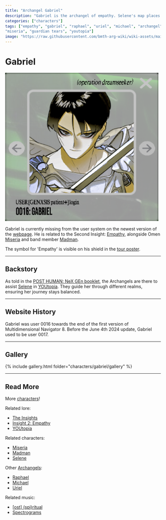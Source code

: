 ```yaml
---
title: "Archangel Gabriel"
description: "Gabriel is the archangel of empathy. Selene's map places him to the West of YOUtopia."
categories: ["characters"]
tags: ["empathy", "gabriel", "raphael", "uriel", "michael", "archangel", "selene's map", 
"miseria", "guardian tears", "youtopia"]
image: "https://raw.githubusercontent.com/bmth-arg-wiki/wiki-assets/main/characters/gabriel/gabriel-300x300.png"
---
```


# Gabriel

![Gabriel's avatar](https://raw.githubusercontent.com/bmth-arg-wiki/wiki-assets/main/characters/gabriel/16gabriel.png)

Gabriel is currently missing from the user system on the newest version of the [webpage](../website/website).
He is related to the Second Insight: [Empathy](../lore/insight2-empathy), 
alongside Omen [Miseria](miseria) and band member [Madman](madman).

The symbol for 'Empathy' is visible on his shield in the [tour poster](#gallery).

***

## Backstory

As told in the [POST HUMAN: NeX GEn booklet](../lore/booklet), 
the Archangels are there to assist [Selene](selene) in [YOUtopia](../lore/youtopia).
They guide her through different realms, ensuring her journey stays balanced.

***

## Website History

Gabriel was user 0016 towards the end of the first version of Multidimensional Navigator 8.
Before the June 4th 2024 update, Gabriel used to be user 0017.

***

## Gallery

{% include gallery.html folder="characters/gabriel/gallery" %}

***

## Read More

More [characters](characters)!

Related lore:

- [The Insights](../lore/insights)
- [Insight 2: Empathy](../lore/insight2-empathy)
- [YOUtopia](../lore/youtopia)

Related characters:

- [Miseria](miseria)
- [Madman](madman)
- [Selene](selene)

Other [Archangels](characters#The-Archangels):

- [Raphael](raphael)
- [Michael](michael)
- [Uriel](uriel)

Related music:

- [[ost] (spi)ritual](../music/song-spiritual)
- [Spectrograms](../music/spectrograms)